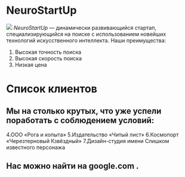 # NeuroStartUp
![](https://netology-code.github.io/git-homeworks/introduction/assets/logo.png)
*NeuroStartUp* — динамически развивающийся стартап, специализирующийся на поиске с использованием новейших технологий искусственного интеллекта.
Наши преимущества:
1. Высокая точность поиска
2. Высокая скорость поиска
3. Низкая цена
# Список клиентов
## Мы на столько крутых, что уже успели поработать с соблюдением условий:

4.ООО «Рога и копыта»
5.Издательство «Читый лист»
6.Космопорт «Черезтерновый Кзвёздный»
7.Дизайн-студия имени Слишком известного персонажа
## Нас можно найти на google.com .